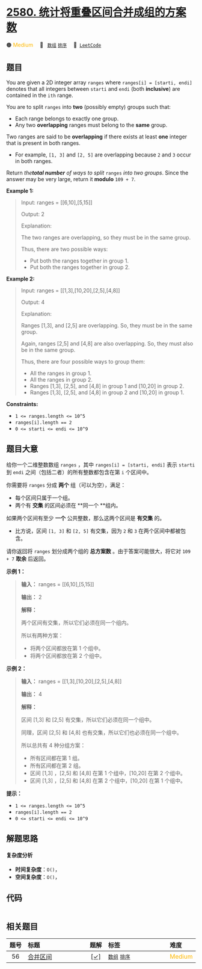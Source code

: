 # [2580. 统计将重叠区间合并成组的方案数](https://leetcode.com/problems/count-ways-to-group-overlapping-ranges)

🟠 <font color=#ffb800>Medium</font>&emsp; 🔖&ensp; [`数组`](/leetcode-js/outline/tag/array.md) [`排序`](/leetcode-js/outline/tag/sorting.md)&emsp; 🔗&ensp;[`LeetCode`](https://leetcode.com/problems/count-ways-to-group-overlapping-ranges)

## 题目

You are given a 2D integer array `ranges` where `ranges[i] = [starti, endi]`
denotes that all integers between `starti` and `endi` (both **inclusive**) are
contained in the `ith` range.

You are to split `ranges` into **two** (possibly empty) groups such that:

  * Each range belongs to exactly one group.
  * Any two **overlapping** ranges must belong to the **same** group.

Two ranges are said to be **overlapping**  if there exists at least **one**
integer that is present in both ranges.

  * For example, `[1, 3]` and `[2, 5]` are overlapping because `2` and `3` occur in both ranges.

Return _the**total number** of ways to split_ `ranges` _into two groups_.
Since the answer may be very large, return it **modulo** `109 + 7`.



**Example 1:**

> Input: ranges = [[6,10],[5,15]]
> 
> Output: 2
> 
> Explanation: 
> 
> The two ranges are overlapping, so they must be in the same group.
> 
> Thus, there are two possible ways:
> - Put both the ranges together in group 1.
> - Put both the ranges together in group 2.

**Example 2:**

> Input: ranges = [[1,3],[10,20],[2,5],[4,8]]
> 
> Output: 4
> 
> Explanation: 
> 
> Ranges [1,3], and [2,5] are overlapping. So, they must be in the same group.
> 
> Again, ranges [2,5] and [4,8] are also overlapping. So, they must also be in the same group. 
> 
> Thus, there are four possible ways to group them:
> - All the ranges in group 1.
> - All the ranges in group 2.
> - Ranges [1,3], [2,5], and [4,8] in group 1 and [10,20] in group 2.
> - Ranges [1,3], [2,5], and [4,8] in group 2 and [10,20] in group 1.

**Constraints:**

  * `1 <= ranges.length <= 10^5`
  * `ranges[i].length == 2`
  * `0 <= starti <= endi <= 10^9`


## 题目大意

给你一个二维整数数组 `ranges` ，其中 `ranges[i] = [starti, endi]` 表示 `starti` 到 `endi`
之间（包括二者）的所有整数都包含在第 `i` 个区间中。

你需要将 `ranges` 分成 **两个**  组（可以为空），满足：

  * 每个区间只属于一个组。
  * 两个有 **交集**  的区间必须在 **同一个  **组内。

如果两个区间有至少 **一个**  公共整数，那么这两个区间是 **有交集**  的。

  * 比方说，区间 `[1, 3]` 和 `[2, 5]` 有交集，因为 `2` 和 `3` 在两个区间中都被包含。

请你返回将 `ranges` 划分成两个组的 **总方案数**  。由于答案可能很大，将它对 `109 + 7` **取余**  后返回。



**示例 1：**

> 
> 
> 
> 
> 
> **输入：** ranges = [[6,10],[5,15]]
> 
> **输出：** 2
> 
> **解释：**
> 
> 两个区间有交集，所以它们必须在同一个组内。
> 
> 所以有两种方案：
> - 将两个区间都放在第 1 个组中。
> - 将两个区间都放在第 2 个组中。
> 
> 

**示例 2：**

> 
> 
> 
> 
> 
> **输入：** ranges = [[1,3],[10,20],[2,5],[4,8]]
> 
> **输出：** 4
> 
> **解释：**
> 
> 区间 [1,3] 和 [2,5] 有交集，所以它们必须在同一个组中。
> 
> 同理，区间 [2,5] 和 [4,8] 也有交集，所以它们也必须在同一个组中。
> 
> 所以总共有 4 种分组方案：
> - 所有区间都在第 1 组。
> - 所有区间都在第 2 组。
> - 区间 [1,3] ，[2,5] 和 [4,8] 在第 1 个组中，[10,20] 在第 2 个组中。
> - 区间 [1,3] ，[2,5] 和 [4,8] 在第 2 个组中，[10,20] 在第 1 个组中。
> 
> 



**提示：**

  * `1 <= ranges.length <= 10^5`
  * `ranges[i].length == 2`
  * `0 <= starti <= endi <= 10^9`


## 解题思路

#### 复杂度分析

- **时间复杂度**：`O()`，
- **空间复杂度**：`O()`，

## 代码

```javascript

```

## 相关题目

<!-- prettier-ignore -->
| 题号 | 标题 | 题解 | 标签 | 难度 |
| :------: | :------ | :------: | :------ | :------ |
| 56 | [合并区间](https://leetcode.com/problems/merge-intervals) | [[✓]](/leetcode-js/problem/0056.md) |  [`数组`](/leetcode-js/outline/tag/array.md) [`排序`](/leetcode-js/outline/tag/sorting.md) | <font color=#ffb800>Medium</font> |

<style>
.blue {
    background-color: #096dd9;
    padding: 0.25rem 0.5rem;
    margin: 0;
    font-size: 0.85em;
    border-radius: 3px;
    color: white;
    font-weight: 500;
}
table th:first-of-type { width: 10%; }
table th:nth-of-type(2) { width: 35%; }
table th:nth-of-type(3) { width: 10%; }
table th:nth-of-type(4) { width: 35%; }
table th:nth-of-type(5) { width: 10%; }
</style>
